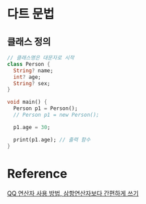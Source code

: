 # 다트 문법

## 클래스 정의
```dart
// 클래스명은 대문자로 시작
class Person {
  String? name;
  int? age;
  String? sex;
}

void main() {
  Person p1 = Person();
  // Person p1 = new Person();

  p1.age = 30;

  print(p1.age); // 출력 함수
}
```

# Reference
[QQ 연산자 사용 방법, 삼항연산자보다 간편하게 쓰기](https://leftday.tistory.com/123)
